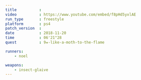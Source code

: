 ```yaml
---
title          :
video          : https://www.youtube.com/embed/f8pHd5yxlAE
run_type       : freestyle
platform       : ps4
patch_version  :
date           : 2018-11-20
time           : 06'21"28
quest          : 9★-like-a-moth-to-the-flame

runners:
    - noel

weapons:
    - insect-glaive
---
```

